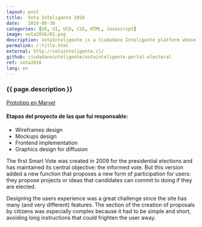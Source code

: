 ```yaml
---
layout: post
title:  Vota Inteligente 2016
date:   2016-06-30
categories: [UX, UI, UCD, CSS, HTML, Javascript]
image: vota2016/01.png
description: VotaInteligente is a Ciudadano Inteligente platform whose objective is the active and informed participation of citizens in elections.
permalink: /:title.html
external: http://votainteligente.cl/
github: ciudadanointeligente/votainteligente-portal-electoral
ref: vota2016
lang: en
---
```


<h3>{{ page.description }}</h3>

<a href="https://marvelapp.com/j72287" target="_blank"><i class="fa fa-file-image-o" aria-hidden="true"></i> Prototipo en Marvel</a>

<h4>Etapas del proyecto de las que fui responsable:</h4>
<ul class="linea list-unstyled">
  <li>Wireframes design</li>
  <li>Mockups design</li>
  <li>Frontend implementation</li>
  <li>Graphics design for diffusion</li>
</ul>

The first Smart Vote was created in 2009 for the presidential elections and has maintained its central objective: the informed vote. But this version added a new function that proposes a new form of participation for users: they propose projects or ideas that candidates can commit to doing if they are elected.

Designing the users experience was a great challenge since the site has many (and very different) features. The section of the creation of proposals by citizens was especially complex because it had to be simple and short, avoiding long instructions that could frighten the user away.

<div class="main-slider">
  <div class="item"><img alt="" src="{{ site.baseurl }}img/portfolio/vota01.png" class="img-responsive"></div>
  <div class="item"><img alt="" src="{{ site.baseurl }}img/portfolio/vota2016/03.png" class="img-responsive"></div>
  <div class="item"><img alt="" src="{{ site.baseurl }}img/portfolio/vota2016/02.png" class="img-responsive"></div>
</div>
